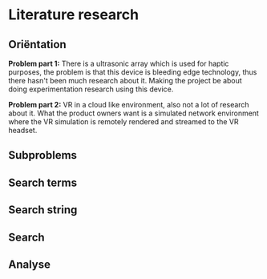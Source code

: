 # Literature research

## Oriëntation
**Problem part 1:**
There is a ultrasonic array which is used for haptic purposes, the problem is that this device is bleeding edge technology, thus there hasn't been much research about it. Making the project be about doing experimentation research using this device.

**Problem part 2:**
VR in a cloud like environment, also not a lot of research about it.
What the product owners want is a simulated network environment where the VR simulation is remotely rendered and streamed to the VR headset.

## Subproblems

## Search terms

## Search string

## Search

## Analyse
